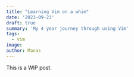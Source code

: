 ```yaml
---
title: "Learning Vim on a whim"
date: '2023-09-23'
draft: true
summary: 'My 4 year journey through using Vim'
tags:
  - vim
image: 
author: Manas
---
```


This is a WIP post.
